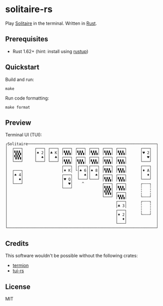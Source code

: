 # solitaire-rs

Play [Solitaire](https://www.officialgamerules.org/solitaire) in the terminal. Written in [Rust](https://www.rust-lang.org/).

## Prerequisites

* Rust 1.62+ (hint: install using [rustup](https://rustup.rs/))

## Quickstart

Build and run:

```
make
```

Run code formatting:

```
make format
```

## Preview

Terminal UI (TUI):

```
┌Solitaire─────────────────────────────────────────────────────────┐
│  ┌───┐     ┌───┐ ┌───┐ ┌───┐ ┌───┐ ┌───┐ ┌───┐ ┌───┐      ┌───┐  │
│  │▚▚▚│     │♠ 2│ │♣ K│ │▚▚▚│ │▚▚▚│ │▚▚▚│ │▚▚▚│ │▚▚▚│      │♥ 2│  │
│  │▚▚▚│     │  ♠│ │  ♣│ ┌───┐ ┌───┐ ┌───┐ ┌───┐ ┌───┐      │  ♥│  │
│  └───┘     └───┘ └───┘ │▚▚▚│ │▚▚▚│ │▚▚▚│ │▚▚▚│ │▚▚▚│      └───┘  │
│                        ┌───┐ │┌───┐┌───┐ ┌───┐ ┌───┐      ┌───┐  │
│  ┌───┐                 │♦ K│ └│♠ 6││♠ 8│ │▚▚▚│ │▚▚▚│      │♦ A│  │
│  │♠ 4│                 ┌───┐  │  ♠││  ♠│ ┌───┐ ┌───┐      │  ♦│  │
│  │  ♠│                 │♥ Q│  └───┘└───┘ │▚▚▚│ │▚▚▚│      └───┘  │
│  └───┘                 │  ♥│    ^        ┌───┐ ┌───┐      ┌╌╌╌┐  │
│                        └───┘             │▚▚▚│ │▚▚▚│      ╎   ╎  │
│                                          │▚▚▚│ ┌───┐      ╎   ╎  │
│                                          └───┘ │▚▚▚│      └╌╌╌┘  │
│                                                ┌───┐      ┌╌╌╌┐  │
│                                                │♣ 3│      ╎   ╎  │
│                                                ┌───┐      ╎   ╎  │
│                                                │♦ 2│      └╌╌╌┘  │
│                                                │  ♦│             │
│                                                └───┘             │
└──────────────────────────────────────────────────────────────────┘
```

## Credits

This software wouldn't be possible without the following crates:

* [termion](https://docs.rs/termion)
* [tui-rs](https://github.com/fdehau/tui-rs)

## License

MIT
